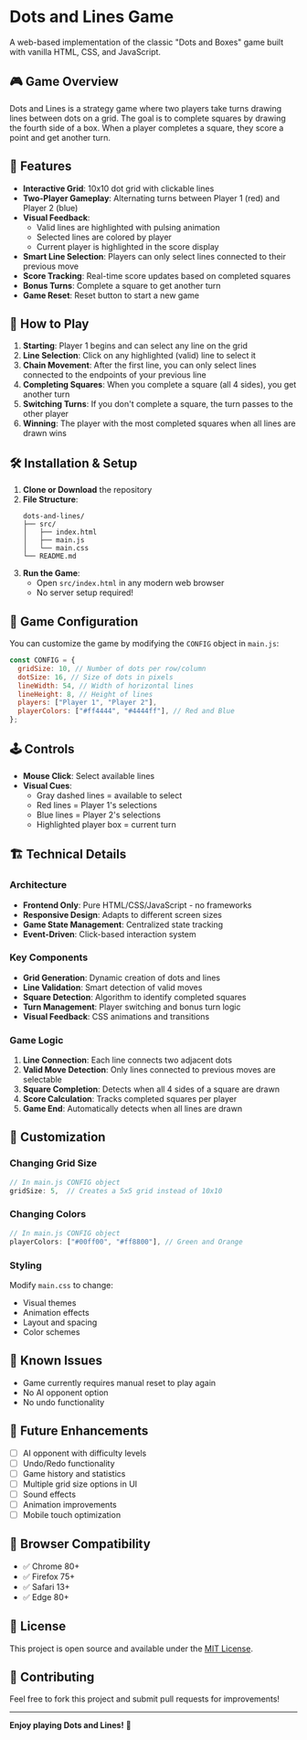 # Dots and Lines Game

A web-based implementation of the classic "Dots and Boxes" game built with vanilla HTML, CSS, and JavaScript.

## 🎮 Game Overview

Dots and Lines is a strategy game where two players take turns drawing lines between dots on a grid. The goal is to complete squares by drawing the fourth side of a box. When a player completes a square, they score a point and get another turn.

## 🚀 Features

- **Interactive Grid**: 10x10 dot grid with clickable lines
- **Two-Player Gameplay**: Alternating turns between Player 1 (red) and Player 2 (blue)
- **Visual Feedback**:
  - Valid lines are highlighted with pulsing animation
  - Selected lines are colored by player
  - Current player is highlighted in the score display
- **Smart Line Selection**: Players can only select lines connected to their previous move
- **Score Tracking**: Real-time score updates based on completed squares
- **Bonus Turns**: Complete a square to get another turn
- **Game Reset**: Reset button to start a new game

## 🎯 How to Play

1. **Starting**: Player 1 begins and can select any line on the grid
2. **Line Selection**: Click on any highlighted (valid) line to select it
3. **Chain Movement**: After the first line, you can only select lines connected to the endpoints of your previous line
4. **Completing Squares**: When you complete a square (all 4 sides), you get another turn
5. **Switching Turns**: If you don't complete a square, the turn passes to the other player
6. **Winning**: The player with the most completed squares when all lines are drawn wins

## 🛠️ Installation & Setup

1. **Clone or Download** the repository
2. **File Structure**:
   ```
   dots-and-lines/
   ├── src/
   │   ├── index.html
   │   ├── main.js
   │   └── main.css
   └── README.md
   ```
3. **Run the Game**:
   - Open `src/index.html` in any modern web browser
   - No server setup required!

## 🎨 Game Configuration

You can customize the game by modifying the `CONFIG` object in `main.js`:

```javascript
const CONFIG = {
  gridSize: 10, // Number of dots per row/column
  dotSize: 16, // Size of dots in pixels
  lineWidth: 54, // Width of horizontal lines
  lineHeight: 8, // Height of lines
  players: ["Player 1", "Player 2"],
  playerColors: ["#ff4444", "#4444ff"], // Red and Blue
};
```

## 🕹️ Controls

- **Mouse Click**: Select available lines
- **Visual Cues**:
  - Gray dashed lines = available to select
  - Red lines = Player 1's selections
  - Blue lines = Player 2's selections
  - Highlighted player box = current turn

## 🏗️ Technical Details

### Architecture

- **Frontend Only**: Pure HTML/CSS/JavaScript - no frameworks
- **Responsive Design**: Adapts to different screen sizes
- **Game State Management**: Centralized state tracking
- **Event-Driven**: Click-based interaction system

### Key Components

- **Grid Generation**: Dynamic creation of dots and lines
- **Line Validation**: Smart detection of valid moves
- **Square Detection**: Algorithm to identify completed squares
- **Turn Management**: Player switching and bonus turn logic
- **Visual Feedback**: CSS animations and transitions

### Game Logic

1. **Line Connection**: Each line connects two adjacent dots
2. **Valid Move Detection**: Only lines connected to previous moves are selectable
3. **Square Completion**: Detects when all 4 sides of a square are drawn
4. **Score Calculation**: Tracks completed squares per player
5. **Game End**: Automatically detects when all lines are drawn

## 🔧 Customization

### Changing Grid Size

```javascript
// In main.js CONFIG object
gridSize: 5,  // Creates a 5x5 grid instead of 10x10
```

### Changing Colors

```javascript
// In main.js CONFIG object
playerColors: ["#00ff00", "#ff8800"], // Green and Orange
```

### Styling

Modify `main.css` to change:

- Visual themes
- Animation effects
- Layout and spacing
- Color schemes

## 🐛 Known Issues

- Game currently requires manual reset to play again
- No AI opponent option
- No undo functionality

## 🚀 Future Enhancements

- [ ] AI opponent with difficulty levels
- [ ] Undo/Redo functionality
- [ ] Game history and statistics
- [ ] Multiple grid size options in UI
- [ ] Sound effects
- [ ] Animation improvements
- [ ] Mobile touch optimization

## 📱 Browser Compatibility

- ✅ Chrome 80+
- ✅ Firefox 75+
- ✅ Safari 13+
- ✅ Edge 80+

## 📄 License

This project is open source and available under the [MIT License](LICENSE).

## 🤝 Contributing

Feel free to fork this project and submit pull requests for improvements!

---

**Enjoy playing Dots and Lines!** 🎲
